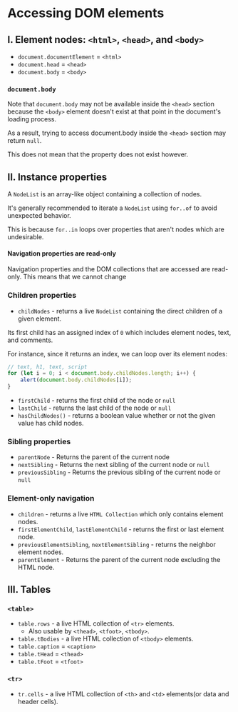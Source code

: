 # **Accessing DOM elements**

## **I. Element nodes: `<html>`, `<head>`, and `<body>`**

- `document.documentElement` = `<html>`
- `document.head` = `<head>`
- `document.body` = `<body>`

### **`document.body`**

Note that `document.body` may not be available inside the `<head>` section because the `<body>` element doesn't exist at that point in the document's loading process.

As a result, trying to access document.body inside the `<head>` section may return `null`.

This does not mean that the property does not exist however.

## **II. Instance properties**

A `NodeList` is an array-like object containing a collection of nodes.

It's generally recommended to iterate a `NodeList` using `for..of` to avoid unexpected behavior.

This is because `for..in` loops over properties that aren't nodes which are undesirable.

#### **Navigation properties are read-only**

Navigation properties and the DOM collections that are accessed are read-only. This means that we cannot change

### **Children properties**

- `childNodes` - returns a live `NodeList` containing the direct children of a given element.

Its first child has an assigned index of `0` which includes element nodes, text, and comments.

For instance, since it returns an index, we can loop over its element nodes:

```js
// text, h1, text, script
for (let i = 0; i < document.body.childNodes.length; i++) {
	alert(document.body.childNodes[i]);
}
```

- `firstChild` - returns the first child of the node or `null`
- `lastChild` - returns the last child of the node or `null`
- `hasChildNodes()` - returns a boolean value whether or not the given value has child nodes.

### **Sibling properties**

- `parentNode` - Returns the parent of the current node
- `nextSibling` - Returns the next sibling of the current node or `null`
- `previousSibling` - Returns the previous sibling of the current node or `null`

### **Element-only navigation**

- `children` - returns a live `HTML Collection` which only contains element nodes.
- `firstElementChild`, `lastElementChild` - returns the first or last element node.
- `previousElementSibling`, `nextElementSibling` - returns the neighbor element nodes.
- `parentElement` - Returns the parent of the current node excluding the HTML node.

## **III. Tables**

### **`<table>`**

- `table.rows` - a live HTML collection of `<tr>` elements.
  - Also usable by `<thead>`, `<tfoot>`, `<tbody>`.
- `table.tBodies` - a live HTML collection of `<tbody>` elements.
- `table.caption` = `<caption>`
- `table.tHead` = `<thead>`
- `table.tFoot` = `<tfoot>`

### **`<tr>`**

- `tr.cells` - a live HTML collection of `<th>` and `<td>` elements(or data and header cells).
